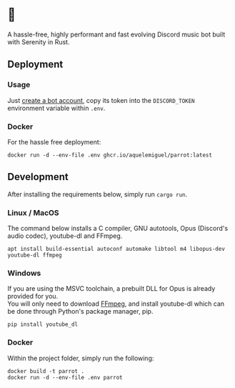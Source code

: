 # 🦜
A hassle-free, highly performant and fast evolving Discord music bot built with Serenity in Rust.

## Deployment

### Usage
Just [create a bot account](https://discordpy.readthedocs.io/en/stable/discord.html), copy its token into the `DISCORD_TOKEN` environment variable within `.env`.

### Docker

For the hassle free deployment:

```shell
docker run -d --env-file .env ghcr.io/aquelemiguel/parrot:latest
```

## Development

After installing the requirements below, simply run `cargo run`.

### Linux / MacOS
The command below installs a C compiler, GNU autotools, Opus (Discord's audio codec), youtube-dl and FFmpeg.


```shell
apt install build-essential autoconf automake libtool m4 libopus-dev youtube-dl ffmpeg
```

### Windows
If you are using the MSVC toolchain, a prebuilt DLL for Opus is already provided for you.  
You will only need to download [FFmpeg](https://ffmpeg.org/download.html), and install youtube-dl which can be done through Python's package manager, pip.
```shell
pip install youtube_dl
```

### Docker

Within the project folder, simply run the following:

```shell
docker build -t parrot .
docker run -d --env-file .env parrot
```
